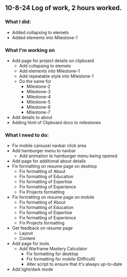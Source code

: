 ## 10-8-24 Log of work, 2 hours worked.

### What I did: 

* Added collapsing to elemets
* Added elements into Milestone-1

### What I'm working on

* Add page for project details on clipboard
    * Add collapsing to elemets
    * Add elements into Milestone-1
    * Add repeatable style into Milestone-1
    * Do the same for 
        * Milestone-2
        * Milestone-3
        * Milestone-4
        * Milestone-5
        * Milestone-6
        * Milestone-7
* Add details to about
* Adding html of Clipboard docs to milestones

### What I need to do:

* Fix mobile carousel navbar click area
* Add hamburger menu to navbar
    * Add animation to hamburger menu being opened
* Add page for additional about details
* Fix formatting on resume page on desktop
    * Fix formatting of About
    * Fix formatting of Education
    * Fix formatting of Expertise
    * Fix formatting of Experience
    * Fix Projects formatting
* Fix formatting on resume page on mobile
    * Fix formatting of About
    * Fix formatting of Education
    * Fix formatting of Expertise
    * Fix formatting of Experience
    * Fix Projects formatting
* Get feedback on resume page
    * Layout
    * Content
* Add page for tools
    * Add Warframe Mastery Calculator
        * Fix formatting for desktop
        * Fix formatting for mobile (Difficult)
        * Alter script to ensure that it's always up-to-date
* Add light/dark mode